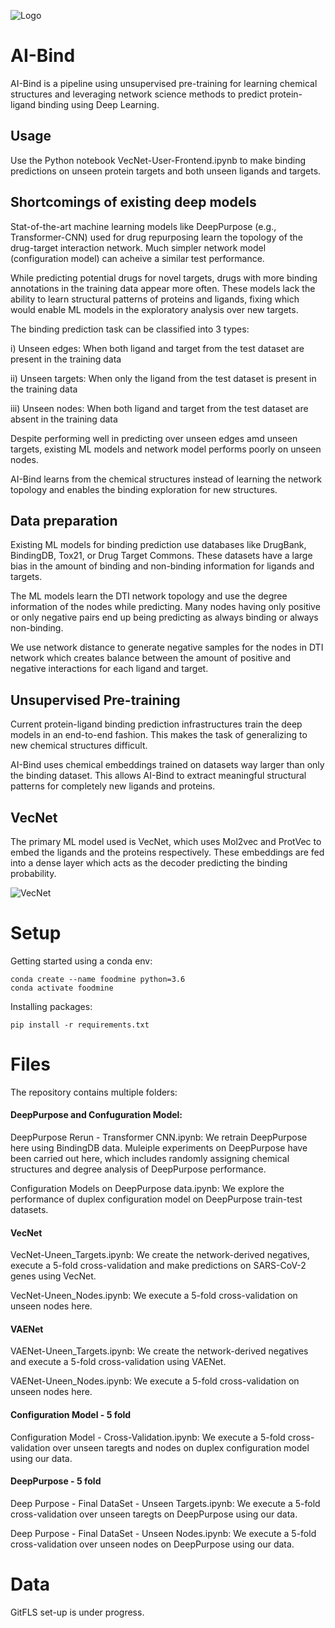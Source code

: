 ![Logo](https://github.com/ChatterjeeAyan/AI-Bind/blob/main/Images/NetSci_Logo.png)

# AI-Bind

AI-Bind is a pipeline using unsupervised pre-training for learning chemical structures and leveraging network science methods to predict protein-ligand binding using Deep Learning. 

## Usage

Use the Python notebook VecNet-User-Frontend.ipynb to make binding predictions on unseen protein targets and both unseen ligands and targets.

## Shortcomings of existing deep models

Stat-of-the-art machine learning models like DeepPurpose (e.g., Transformer-CNN) used for drug repurposing learn the topology of the drug-target interaction network. Much simpler network model (configuration model) can acheive a similar test performance.

While predicting potential drugs for novel targets, drugs with more binding annotations in the training data appear more often. These models lack the ability to learn structural patterns of proteins and ligands, fixing which would enable ML models in the exploratory analysis over new targets.

The binding prediction task can be classified into 3 types: 

i) Unseen edges: When both ligand and target from the test dataset are present in the training data

ii) Unseen targets: When only the ligand from the test dataset is present in the training data

iii) Unseen nodes: When both ligand and target from the test dataset are absent in the training data

Despite performing well in predicting over unseen edges amd unseen targets, existing ML models and network model performs poorly on unseen nodes. 

AI-Bind learns from the chemical structures instead of learning the network topology and enables the binding exploration for new structures.

## Data preparation

Existing ML models for binding prediction use databases like DrugBank, BindingDB, Tox21, or Drug Target Commons. These datasets have a large bias in the amount of binding and non-binding information for ligands and targets.

The ML models learn the DTI network topology and use the degree information of the nodes while predicting. Many nodes having only positive or only negative pairs end up being predicting as always binding or always non-binding. 

We use network distance to generate negative samples for the nodes in DTI network which creates balance between the amount of positive and negative interactions for each ligand and target.

## Unsupervised Pre-training

Current protein-ligand binding prediction infrastructures train the deep models in an end-to-end fashion. This makes the task of generalizing to new chemical structures difficult. 

AI-Bind uses chemical embeddings trained on datasets way larger than only the binding dataset. This allows AI-Bind to extract meaningful structural patterns for completely new ligands and proteins. 

## VecNet

The primary ML model used is VecNet, which uses Mol2vec and ProtVec to embed the ligands and the proteins respectively. These embeddings are fed into a dense layer which acts as the decoder predicting the binding probability.

![VecNet](https://github.com/ChatterjeeAyan/AI-Bind/blob/main/Images/VecNet.PNG)

# Setup

Getting started using a conda env:

```shell
conda create --name foodmine python=3.6
conda activate foodmine
```

Installing packages:

```shell
pip install -r requirements.txt
```

# Files

The repository contains multiple folders: 

#### DeepPurpose and Confuguration Model:

DeepPurpose Rerun - Transformer CNN.ipynb: We retrain DeepPurpose here using BindingDB data. Muleiple experiments on DeepPurpose have been carried out here, which includes randomly assigning chemical structures and degree analysis of DeepPurpose performance.

Configuration Models on DeepPurpose data.ipynb: We explore the performance of duplex configuration model on DeepPurpose train-test datasets.

#### VecNet

VecNet-Uneen_Targets.ipynb: We create the network-derived negatives, execute a 5-fold cross-validation and make predictions on SARS-CoV-2 genes using VecNet.

VecNet-Uneen_Nodes.ipynb: We execute a 5-fold cross-validation on unseen nodes here.

#### VAENet

VAENet-Uneen_Targets.ipynb: We create the network-derived negatives and execute a 5-fold cross-validation using VAENet.

VAENet-Uneen_Nodes.ipynb: We execute a 5-fold cross-validation on unseen nodes here.

#### Configuration Model - 5 fold

Configuration Model - Cross-Validation.ipynb: We execute a 5-fold cross-validation over unseen taregts and nodes on duplex configuration model using our data.

#### DeepPurpose - 5 fold

Deep Purpose - Final DataSet - Unseen Targets.ipynb: We execute a 5-fold cross-validation over unseen taregts on DeepPurpose using our data.

Deep Purpose - Final DataSet - Unseen Nodes.ipynb: We execute a 5-fold cross-validation over unseen nodes on DeepPurpose using our data.

# Data

GitFLS set-up is under progress. 














